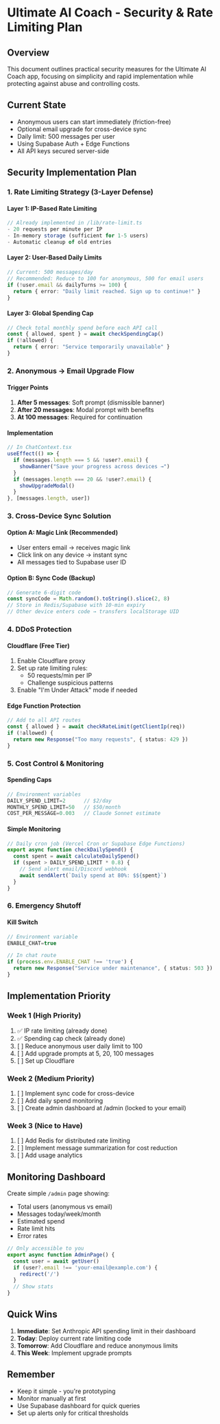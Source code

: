 # Ultimate AI Coach - Security & Rate Limiting Plan

## Overview
This document outlines practical security measures for the Ultimate AI Coach app, focusing on simplicity and rapid implementation while protecting against abuse and controlling costs.

## Current State
- Anonymous users can start immediately (friction-free)
- Optional email upgrade for cross-device sync
- Daily limit: 500 messages per user
- Using Supabase Auth + Edge Functions
- All API keys secured server-side

## Security Implementation Plan

### 1. Rate Limiting Strategy (3-Layer Defense)

#### Layer 1: IP-Based Rate Limiting
```typescript
// Already implemented in /lib/rate-limit.ts
- 20 requests per minute per IP
- In-memory storage (sufficient for 1-5 users)
- Automatic cleanup of old entries
```

#### Layer 2: User-Based Daily Limits
```typescript
// Current: 500 messages/day
// Recommended: Reduce to 100 for anonymous, 500 for email users
if (!user.email && dailyTurns >= 100) {
  return { error: "Daily limit reached. Sign up to continue!" }
}
```

#### Layer 3: Global Spending Cap
```typescript
// Check total monthly spend before each API call
const { allowed, spent } = await checkSpendingCap()
if (!allowed) {
  return { error: "Service temporarily unavailable" }
}
```

### 2. Anonymous → Email Upgrade Flow

#### Trigger Points
1. **After 5 messages**: Soft prompt (dismissible banner)
2. **After 20 messages**: Modal prompt with benefits
3. **At 100 messages**: Required for continuation

#### Implementation
```typescript
// In ChatContext.tsx
useEffect(() => {
  if (messages.length === 5 && !user?.email) {
    showBanner("Save your progress across devices →")
  }
  if (messages.length === 20 && !user?.email) {
    showUpgradeModal()
  }
}, [messages.length, user])
```

### 3. Cross-Device Sync Solution

#### Option A: Magic Link (Recommended)
- User enters email → receives magic link
- Click link on any device → instant sync
- All messages tied to Supabase user ID

#### Option B: Sync Code (Backup)
```typescript
// Generate 6-digit code
const syncCode = Math.random().toString().slice(2, 8)
// Store in Redis/Supabase with 10-min expiry
// Other device enters code → transfers localStorage UID
```

### 4. DDoS Protection

#### Cloudflare (Free Tier)
1. Enable Cloudflare proxy
2. Set up rate limiting rules:
   - 50 requests/min per IP
   - Challenge suspicious patterns
3. Enable "I'm Under Attack" mode if needed

#### Edge Function Protection
```typescript
// Add to all API routes
const { allowed } = await checkRateLimit(getClientIp(req))
if (!allowed) {
  return new Response("Too many requests", { status: 429 })
}
```

### 5. Cost Control & Monitoring

#### Spending Caps
```typescript
// Environment variables
DAILY_SPEND_LIMIT=2      // $2/day
MONTHLY_SPEND_LIMIT=50   // $50/month
COST_PER_MESSAGE=0.003   // Claude Sonnet estimate
```

#### Simple Monitoring
```typescript
// Daily cron job (Vercel Cron or Supabase Edge Functions)
export async function checkDailySpend() {
  const spent = await calculateDailySpend()
  if (spent > DAILY_SPEND_LIMIT * 0.8) {
    // Send alert email/Discord webhook
    await sendAlert(`Daily spend at 80%: $${spent}`)
  }
}
```

### 6. Emergency Shutoff

#### Kill Switch
```typescript
// Environment variable
ENABLE_CHAT=true

// In chat route
if (process.env.ENABLE_CHAT !== 'true') {
  return new Response("Service under maintenance", { status: 503 })
}
```

## Implementation Priority

### Week 1 (High Priority)
1. ✅ IP rate limiting (already done)
2. ✅ Spending cap check (already done)
3. [ ] Reduce anonymous user daily limit to 100
4. [ ] Add upgrade prompts at 5, 20, 100 messages
5. [ ] Set up Cloudflare

### Week 2 (Medium Priority)
1. [ ] Implement sync code for cross-device
2. [ ] Add daily spend monitoring
3. [ ] Create admin dashboard at /admin (locked to your email)

### Week 3 (Nice to Have)
1. [ ] Add Redis for distributed rate limiting
2. [ ] Implement message summarization for cost reduction
3. [ ] Add usage analytics

## Monitoring Dashboard

Create simple `/admin` page showing:
- Total users (anonymous vs email)
- Messages today/week/month
- Estimated spend
- Rate limit hits
- Error rates

```typescript
// Only accessible to you
export async function AdminPage() {
  const user = await getUser()
  if (user?.email !== 'your-email@example.com') {
    redirect('/')
  }
  // Show stats
}
```

## Quick Wins

1. **Immediate**: Set Anthropic API spending limit in their dashboard
2. **Today**: Deploy current rate limiting code
3. **Tomorrow**: Add Cloudflare and reduce anonymous limits
4. **This Week**: Implement upgrade prompts

## Remember
- Keep it simple - you're prototyping
- Monitor manually at first
- Use Supabase dashboard for quick queries
- Set up alerts only for critical thresholds